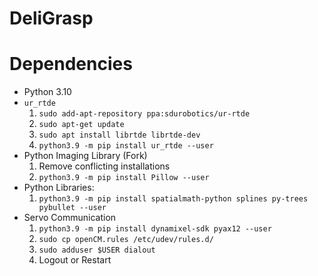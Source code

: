 # DeliGrasp



# Dependencies
* Python 3.10
* `ur_rtde`
    1. `sudo add-apt-repository ppa:sdurobotics/ur-rtde` 
    1. `sudo apt-get update`
    1. `sudo apt install librtde librtde-dev`
    1. `python3.9 -m pip install ur_rtde --user`
* Python Imaging Library (Fork)
    1. Remove conflicting installations
    1. `python3.9 -m pip install Pillow --user`
* Python Libraries: 
    1. `python3.9 -m pip install spatialmath-python splines py-trees pybullet --user`
* Servo Communication
    1. `python3.9 -m pip install dynamixel-sdk pyax12 --user`
    1. `sudo cp openCM.rules /etc/udev/rules.d/`
    1. `sudo adduser $USER dialout`
    1. Logout or Restart